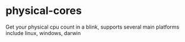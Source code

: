 # physical-cores
 Get your physical cpu count in a blink, supports several main platforms include linux, windows, darwin
